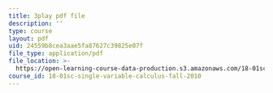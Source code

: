 ```yaml
---
title: 3play pdf file
description: ''
type: course
layout: pdf
uid: 24559b8cea3aae5fa87627c39825e07f
file_type: application/pdf
file_location: >-
  https://open-learning-course-data-production.s3.amazonaws.com/18-01sc-single-variable-calculus-fall-2010/24559b8cea3aae5fa87627c39825e07f_MK_0QHbUnIA.pdf
course_id: 18-01sc-single-variable-calculus-fall-2010
---
```

